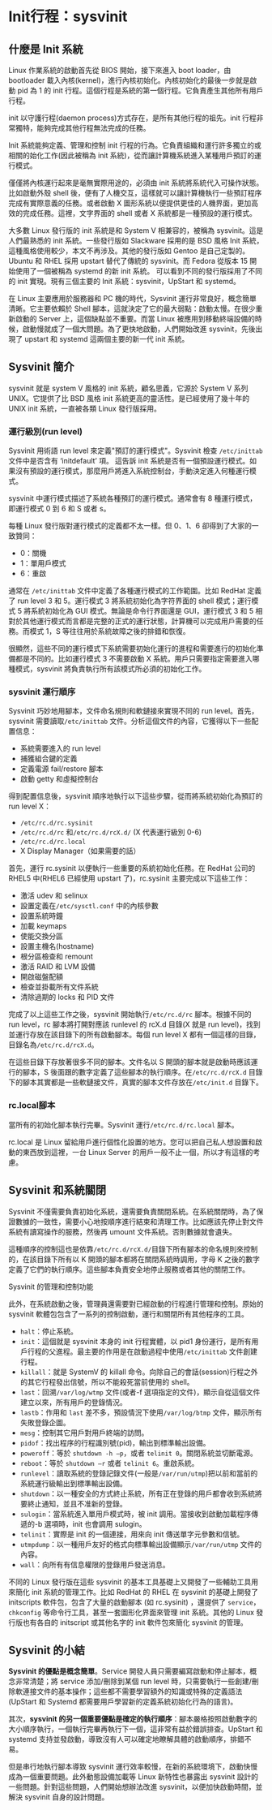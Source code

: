 # Init行程：sysvinit

## 什麼是 Init 系統

Linux 作業系統的啟動首先從 BIOS 開始，接下來進入 boot loader，由 bootloader 載入內核(kernel)，進行內核初始化。內核初始化的最後一步就是啟動 pid 為 1 的 init 行程。這個行程是系統的第一個行程。它負責產生其他所有用戶行程。

init 以守護行程(daemon process)方式存在，是所有其他行程的祖先。init 行程非常獨特，能夠完成其他行程無法完成的任務。

Init 系統能夠定義、管理和控制 init 行程的行為。它負責組織和運行許多獨立的或相關的始化工作(因此被稱為 init 系統)，從而讓計算機系統進入某種用戶預訂的運行模式。

僅僅將內核運行起來是毫無實際用途的，必須由 init 系統將系統代入可操作狀態。比如啟動外殼 shell 後，便有了人機交互，這樣就可以讓計算機執行一些預訂程序完成有實際意義的任務。或者啟動 X 圖形系統以便提供更佳的人機界面，更加高效的完成任務。這裡，文字界面的 shell 或者 X 系統都是一種預設的運行模式。

大多數 Linux 發行版的 init 系統是和 System V 相兼容的，被稱為 sysvinit。這是人們最熟悉的 init 系統。一些發行版如 Slackware 採用的是 BSD 風格 Init 系統，這種風格使用較少，本文不再涉及。其他的發行版如 Gentoo 是自己定製的。Ubuntu 和 RHEL 採用 upstart 替代了傳統的 sysvinit。而 Fedora 從版本 15 開始使用了一個被稱為 systemd 的新 init 系統。可以看到不同的發行版採用了不同的 init 實現。現有三個主要的 Init 系統：sysvinit，UpStart 和 systemd。

在 Linux 主要應用於服務器和 PC 機的時代，Sysvinit 運行非常良好，概念簡單清晰。它主要依賴於 Shell 腳本，這就決定了它的最大弱點：啟動太慢。在很少重新啟動的 Server 上，這個缺點並不重要。而當 Linux 被應用到移動終端設備的時候，啟動慢就成了一個大問題。為了更快地啟動，人們開始改進 sysvinit，先後出現了 upstart 和 systemd 這兩個主要的新一代 init 系統。

## Sysvinit 簡介

sysvinit 就是 system V 風格的 init 系統，顧名思義，它源於 System V 系列 UNIX。它提供了比 BSD 風格 init 系統更高的靈活性。是已經使用了幾十年的 UNIX init 系統，一直被各類 Linux 發行版採用。

### 運行級別(run level)

Sysvinit 用術語 run level 來定義"預訂的運行模式"。Sysvinit 檢查 `/etc/inittab` 文件中是否含有 ‘initdefault’ 項。 這告訴 init 系統是否有一個預設運行模式。如果沒有預設的運行模式，那麼用戶將進入系統控制台，手動決定進入何種運行模式。

sysvinit 中運行模式描述了系統各種預訂的運行模式。通常會有 8 種運行模式，即運行模式 0 到 6 和 S 或者 s。

每種 Linux 發行版對運行模式的定義都不太一樣。但 0、1、6 卻得到了大家的一致贊同：

* 0：關機
* 1：單用戶模式
* 6：重啟

通常在 `/etc/inittab` 文件中定義了各種運行模式的工作範圍。比如 RedHat 定義了 run level 3 和 5。運行模式 3 將系統初始化為字符界面的 shell 模式；運行模式 5 將系統初始化為 GUI 模式。無論是命令行界面還是 GUI，運行模式 3 和 5 相對於其他運行模式而言都是完整的正式的運行狀態，計算機可以完成用戶需要的任務。而模式 1，S 等往往用於系統故障之後的排錯和恢復。

很顯然，這些不同的運行模式下系統需要初始化運行的進程和需要進行的初始化準備都是不同的。比如運行模式 3 不需要啟動 X 系統。用戶只需要指定需要進入哪種模式，sysvinit 將負責執行所有該模式所必須的初始化工作。

### sysvinit 運行順序

Sysvinit 巧妙地用腳本，文件命名規則和軟鏈接來實現不同的 run level。首先，sysvinit 需要讀取`/etc/inittab` 文件。分析這個文件的內容，它獲得以下一些配置信息：

* 系統需要進入的 run level
* 捕獲組合鍵的定義
* 定義電源 fail/restore 腳本
* 啟動 getty 和虛擬控制台

得到配置信息後，sysvinit 順序地執行以下這些步驟，從而將系統初始化為預訂的 run level X：

* `/etc/rc.d/rc.sysinit`
* `/etc/rc.d/rc` 和`/etc/rc.d/rcX.d/` (X 代表運行級別 0-6)
* `/etc/rc.d/rc.local`
* X Display Manager（如果需要的話）

首先，運行 rc.sysinit 以便執行一些重要的系統初始化任務。在 RedHat 公司的 RHEL5 中(RHEL6 已經使用 upstart 了)，rc.sysinit 主要完成以下這些工作：

* 激活 udev 和 selinux
* 設置定義在`/etc/sysctl.conf` 中的內核參數
* 設置系統時鐘
* 加載 keymaps
* 使能交換分區
* 設置主機名(hostname)
* 根分區檢查和 remount
* 激活 RAID 和 LVM 設備
* 開啟磁盤配額
* 檢查並掛載所有文件系統
* 清除過期的 locks 和 PID 文件

完成了以上這些工作之後，sysvinit 開始執行`/etc/rc.d/rc` 腳本。根據不同的 run level，rc 腳本將打開對應該 runlevel 的 rcX.d 目錄(X 就是 run level)，找到並運行存放在該目錄下的所有啟動腳本。每個 run level X 都有一個這樣的目錄，目錄名為`/etc/rc.d/rcX.d`。

在這些目錄下存放著很多不同的腳本。文件名以 S 開頭的腳本就是啟動時應該運行的腳本，S 後面跟的數字定義了這些腳本的執行順序。在`/etc/rc.d/rcX.d` 目錄下的腳本其實都是一些軟鏈接文件，真實的腳本文件存放在`/etc/init.d` 目錄下。

### rc.local腳本

當所有的初始化腳本執行完畢。Sysvinit 運行`/etc/rc.d/rc.local` 腳本。

rc.local 是 Linux 留給用戶進行個性化設置的地方。您可以把自己私人想設置和啟動的東西放到這裡，一台 Linux Server 的用戶一般不止一個，所以才有這樣的考慮。

## Sysvinit 和系統關閉

Sysvinit 不僅需要負責初始化系統，還需要負責關閉系統。在系統關閉時，為了保證數據的一致性，需要小心地按順序進行結束和清理工作。比如應該先停止對文件系統有讀寫操作的服務，然後再 umount 文件系統。否則數據就會遺失。

這種順序的控制這也是依靠`/etc/rc.d/rcX.d/`目錄下所有腳本的命名規則來控制的，在該目錄下所有以 K 開頭的腳本都將在關閉系統時調用，字母 K 之後的數字定義了它們的執行順序。這些腳本負責安全地停止服務或者其他的關閉工作。

Sysvinit 的管理和控制功能


此外，在系統啟動之後，管理員還需要對已經啟動的行程進行管理和控制。原始的 sysvinit 軟體包包含了一系列的控制啟動，運行和關閉所有其他程序的工具。

* `halt`：停止系統。
* `init`：這個就是 sysvinit 本身的 init 行程實體，以 pid1 身份運行，是所有用戶行程的父進程。最主要的作用是在啟動過程中使用`/etc/inittab` 文件創建行程。
* `killall`：就是 SystemV 的 killall 命令。向除自己的會話(session)行程之外的其它行程發出信號，所以不能殺死當前使用的 shell。
* `last`：回溯`/var/log/wtmp` 文件(或者-f 選項指定的文件)，顯示自從這個文件建立以來，所有用戶的登錄情況。
* `lastb`：作用和 `last` 差不多，預設情況下使用`/var/log/btmp` 文件，顯示所有失敗登錄企圖。
* `mesg`：控制其它用戶對用戶終端的訪問。
* `pidof`：找出程序的行程識別號(pid)，輸出到標準輸出設備。
* `poweroff`：等於 `shutdown -h –p`，或者 `telinit 0`。關閉系統並切斷電源。
* `reboot`：等於 `shutdown –r` 或者 `telinit 6`。重啟系統。
* `runlevel`：讀取系統的登錄記錄文件(一般是`/var/run/utmp`)把以前和當前的系統運行級輸出到標準輸出設備。
* `shutdown`：以一種安全的方式終止系統，所有正在登錄的用戶都會收到系統將要終止通知，並且不准新的登錄。
* `sulogin`：當系統進入單用戶模式時，被 init 調用。當接收到啟動加載程序傳遞的-b 選項時，init 也會調用 sulogin。
* `telinit`：實際是 init 的一個連接，用來向 init 傳送單字元參數和信號。
* `utmpdump`：以一種用戶友好的格式向標準輸出設備顯示`/var/run/utmp` 文件的內容。
* `wall`：向所有有信息權限的登錄用戶發送消息。

不同的 Linux 發行版在這些 sysvinit 的基本工具基礎上又開發了一些輔助工具用來簡化 init 系統的管理工作。比如 RedHat 的 RHEL 在 sysvinit 的基礎上開發了 initscripts 軟件包，包含了大量的啟動腳本 (如 rc.sysinit) ，還提供了 `service`，`chkconfig` 等命令行工具，甚至一套圖形化界面來管理 init 系統。其他的 Linux 發行版也有各自的 initscript 或其他名字的 init 軟件包來簡化 sysvinit 的管理。

## Sysvinit 的小結

**Sysvinit 的優點是概念簡單**。Service 開發人員只需要編寫啟動和停止腳本，概念非常清楚；將 service 添加/刪除到某個 run level 時，只需要執行一些創建/刪除軟連接文件的基本操作；這些都不需要學習額外的知識或特殊的定義語法(UpStart 和 Systemd 都需要用戶學習新的定義系統初始化行為的語言)。

其次，**sysvinit 的另一個重要優點是確定的執行順序**：腳本嚴格按照啟動數字的大小順序執行，一個執行完畢再執行下一個，這非常有益於錯誤排查。UpStart 和 systemd 支持並發啟動，導致沒有人可以確定地瞭解具體的啟動順序，排錯不易。

但是串行地執行腳本導致 sysvinit 運行效率較慢，在新的系統環境下，啟動快慢成為一個重要問題。此外動態設備加載等 Linux 新特性也暴露出 sysvinit 設計的一些問題。針對這些問題，人們開始想辦法改進 sysvinit，以便加快啟動時間，並解決 sysvinit 自身的設計問題。





